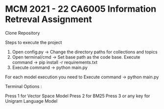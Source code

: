 # MCM 2021 - 22 CA6005 Information Retreval Assignment

Clone Repository 

Steps to execute the project

1. Open config.py -> Change the directory paths for collections and topics
2. Open terminal/cmd -> Set base path as the code base.
   Execute command -> pip install -r requirements.txt
3. Execute command -> python main.py

For each model execution you need to Execute command -> python main.py


Terminal Options :

Press 1 for Vector Space Model
Press 2 for BM25
Press 3 or any key for Unigram Language Model

 
